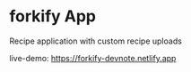 # forkify App

Recipe application with custom recipe uploads

live-demo: https://forkify-devnote.netlify.app
